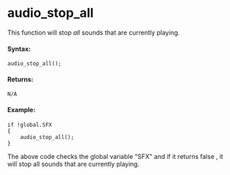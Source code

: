 # audio_stop_all

This function will stop *all* sounds that are currently playing.

#### Syntax:

``` gml
audio_stop_all();
```

#### Returns:

``` gml
N/A
```

#### Example:

``` gml
if !global.SFX
{
    audio_stop_all();
}
```

The above code checks the global variable "SFX" and if it returns false
, it will stop all sounds that are currently playing.
